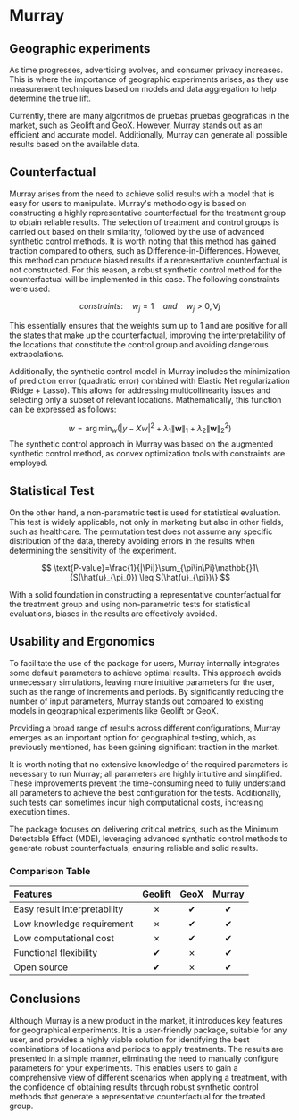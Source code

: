 # Murray


## Geographic experiments
As time progresses, advertising evolves, and consumer privacy increases. This is where the importance of geographic experiments arises, as they use measurement techniques based on models and data aggregation to help determine the true lift.

Currently, there are many algoritmos de pruebas pruebas geograficas in the market, such as Geolift and GeoX. However, Murray stands out as an efficient and accurate model. Additionally, Murray can generate all possible results based on the available data.

## Counterfactual

Murray arises from the need to achieve solid results with a model that is easy for users to manipulate. Murray's methodology is based on constructing a highly representative counterfactual for the treatment group to obtain reliable results. The selection of treatment and control groups is carried out based on their similarity, followed by the use of advanced synthetic control methods. It is worth noting that this method has gained traction compared to others, such as Difference-in-Differences. However, this method can produce biased results if a representative counterfactual is not constructed. For this reason, a robust synthetic control method for the counterfactual will be implemented in this case. The following constraints were used:



$$
constraints:  \quad w_{j}=1 \quad and \quad  w_{j} > 0, \forall j
$$




This essentially ensures that the weights sum up to 1 and are positive for all the states that make up the counterfactual, improving the interpretability of the locations that constitute the control group and avoiding dangerous extrapolations.

Additionally, the synthetic control model in Murray includes the minimization of prediction error (quadratic error) combined with Elastic Net regularization (Ridge + Lasso). This allows for addressing multicollinearity issues and selecting only a subset of relevant locations. Mathematically, this function can be expressed as follows:


$$
w =
\arg\min_{w} (\left|y-Xw\right|^2 +   \lambda_1\|\boldsymbol{w}\|_1  
+
\lambda_2\|\boldsymbol{w}\|_2^2)
$$
The synthetic control approach in Murray was based on the augmented synthetic control method, as convex optimization tools with constraints are employed.

## Statistical Test
On the other hand, a non-parametric test is used for statistical evaluation. This test is widely applicable, not only in marketing but also in other fields, such as healthcare. The permutation test does not assume any specific distribution of the data, thereby avoiding errors in the results when determining the sensitivity of the experiment.

$$
\text{P-value}=\frac{1}{|\Pi|}\sum_{\pi\in\Pi}\mathbb{}1\{S(\hat{u}_{\pi_0}) \leq S(\hat{u}_{\pi})\}
$$

With a solid foundation in constructing a representative counterfactual for the treatment group and using non-parametric tests for statistical evaluations, biases in the results are effectively avoided.


## Usability and Ergonomics

To facilitate the use of the package for users, Murray internally integrates some default parameters to achieve optimal results. This approach avoids unnecessary simulations, leaving more intuitive parameters for the user, such as the range of increments and periods. By significantly reducing the number of input parameters, Murray stands out compared to existing models in geographical experiments like Geolift or GeoX.

Providing a broad range of results across different configurations, Murray emerges as an important option for geographical testing, which, as previously mentioned, has been gaining significant traction in the market.

It is worth noting that no extensive knowledge of the required parameters is necessary to run Murray; all parameters are highly intuitive and simplified. These improvements prevent the time-consuming need to fully understand all parameters to achieve the best configuration for the tests. Additionally, such tests can sometimes incur high computational costs, increasing execution times.

The package focuses on delivering critical metrics, such as the Minimum Detectable Effect (MDE), leveraging advanced synthetic control methods to generate robust counterfactuals, ensuring reliable and solid results.


### Comparison Table



| Features                              | Geolift  | GeoX        | Murray        |
|:--------------------------------------|:--------:|:-----------:|:-------------:|
| Easy result interpretability          |    ✗     |     ✔       |       ✔   |   |
| Low knowledge requirement             |    ✗     |     ✔       |       ✔       |
| Low computational cost                |    ✗     |     ✔       |       ✔ |     |
| Functional flexibility                |    ✔     |     ✗       |       ✔|      |
| Open source                           |    ✔     |     ✗       |       ✔ |     |

## Conclusions

Although Murray is a new product in the market, it introduces key features for geographical experiments. It is a user-friendly package, suitable for any user, and provides a highly viable solution for identifying the best combinations of locations and periods to apply treatments. The results are presented in a simple manner, eliminating the need to manually configure parameters for your experiments. This enables users to gain a comprehensive view of different scenarios when applying a treatment, with the confidence of obtaining results through robust synthetic control methods that generate a representative counterfactual for the treated group.